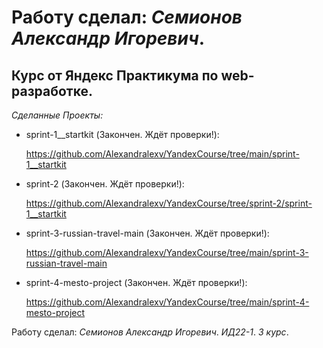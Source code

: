 # Работу сделал: *Семионов Александр Игоревич*.
## Курс от Яндекс Практикума по web-разработке.

*Сделанные Проекты:*

- sprint-1__startkit (Закончен. Ждёт проверки!):
  
  https://github.com/Alexandralexv/YandexCourse/tree/main/sprint-1__startkit

- sprint-2 (Закончен. Ждёт проверки!):
  
  https://github.com/Alexandralexv/YandexCourse/tree/sprint-2/sprint-1__startkit
  
- sprint-3-russian-travel-main (Закончен. Ждёт проверки!):
  
  https://github.com/Alexandralexv/YandexCourse/tree/main/sprint-3-russian-travel-main

- sprint-4-mesto-project (Закончен. Ждёт проверки!):

  https://github.com/Alexandralexv/YandexCourse/tree/main/sprint-4-mesto-project

Работу сделал: *Семионов Александр Игоревич*. *ИД22-1*. *3 курс*.
